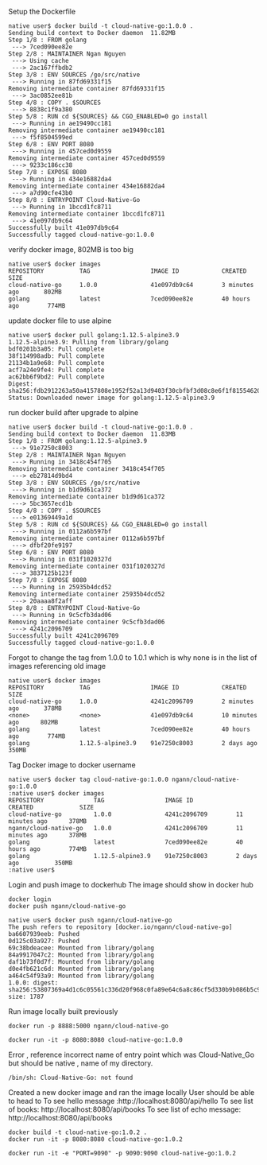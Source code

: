 Setup the Dockerfile

```
native user$ docker build -t cloud-native-go:1.0.0 .
Sending build context to Docker daemon  11.82MB
Step 1/8 : FROM golang
 ---> 7ced090ee82e
Step 2/8 : MAINTAINER Ngan Nguyen
 ---> Using cache
 ---> 2ac167ffbdb2
Step 3/8 : ENV SOURCES /go/src/native
 ---> Running in 87fd69331f15
Removing intermediate container 87fd69331f15
 ---> 3ac0852ee81b
Step 4/8 : COPY . $SOURCES
 ---> 8838c1f9a380
Step 5/8 : RUN cd ${SOURCES} && CGO_ENABLED=0 go install
 ---> Running in ae19490cc181
Removing intermediate container ae19490cc181
 ---> f5f8504599ed
Step 6/8 : ENV PORT 8080
 ---> Running in 457ced0d9559
Removing intermediate container 457ced0d9559
 ---> 9233c186cc38
Step 7/8 : EXPOSE 8080
 ---> Running in 434e16882da4
Removing intermediate container 434e16882da4
 ---> a7d90cfe43b0
Step 8/8 : ENTRYPOINT Cloud-Native-Go
 ---> Running in 1bccd1fc8711
Removing intermediate container 1bccd1fc8711
 ---> 41e097db9c64
Successfully built 41e097db9c64
Successfully tagged cloud-native-go:1.0.0

```

verify docker image, 802MB is too big

```
native user$ docker images
REPOSITORY          TAG                 IMAGE ID            CREATED             SIZE
cloud-native-go     1.0.0               41e097db9c64        3 minutes ago       802MB
golang              latest              7ced090ee82e        40 hours ago        774MB

```
update docker file to use alpine

```
native user$ docker pull golang:1.12.5-alpine3.9
1.12.5-alpine3.9: Pulling from library/golang
bdf0201b3a05: Pull complete 
38f114998adb: Pull complete 
21134b1a9e68: Pull complete 
acf7a24e9fe4: Pull complete 
ac62bb6f9bd2: Pull complete 
Digest: sha256:fdb2912263a50a4157808e1952f52a13d9403f30cbfbf3d08c8e6f1f81554620
Status: Downloaded newer image for golang:1.12.5-alpine3.9
```

run docker build after upgrade to alpine
```
native user$ docker build -t cloud-native-go:1.0.0 .
Sending build context to Docker daemon  11.83MB
Step 1/8 : FROM golang:1.12.5-alpine3.9
 ---> 91e7250c8003
Step 2/8 : MAINTAINER Ngan Nguyen
 ---> Running in 3418c454f705
Removing intermediate container 3418c454f705
 ---> eb27814d9bd4
Step 3/8 : ENV SOURCES /go/src/native
 ---> Running in b1d9d61ca372
Removing intermediate container b1d9d61ca372
 ---> 5bc3657ecd1b
Step 4/8 : COPY . $SOURCES
 ---> e01369449a1d
Step 5/8 : RUN cd ${SOURCES} && CGO_ENABLED=0 go install
 ---> Running in 0112a6b597bf
Removing intermediate container 0112a6b597bf
 ---> dfbf20fe9197
Step 6/8 : ENV PORT 8080
 ---> Running in 031f1020327d
Removing intermediate container 031f1020327d
 ---> 3837125b123f
Step 7/8 : EXPOSE 8080
 ---> Running in 25935b4dcd52
Removing intermediate container 25935b4dcd52
 ---> 20aaaa8f2aff
Step 8/8 : ENTRYPOINT Cloud-Native-Go
 ---> Running in 9c5cfb3dad06
Removing intermediate container 9c5cfb3dad06
 ---> 4241c2096709
Successfully built 4241c2096709
Successfully tagged cloud-native-go:1.0.0

```

Forgot to change the tag from 1.0.0 to 1.0.1 which is why none is in the list of images referencing old image

```
native user$ docker images
REPOSITORY          TAG                 IMAGE ID            CREATED             SIZE
cloud-native-go     1.0.0               4241c2096709        2 minutes ago       378MB
<none>              <none>              41e097db9c64        10 minutes ago      802MB
golang              latest              7ced090ee82e        40 hours ago        774MB
golang              1.12.5-alpine3.9    91e7250c8003        2 days ago          350MB

```

Tag Docker image to docker username

```
native user$ docker tag cloud-native-go:1.0.0 ngann/cloud-native-go:1.0.0
:native user$ docker images
REPOSITORY              TAG                 IMAGE ID            CREATED             SIZE
cloud-native-go         1.0.0               4241c2096709        11 minutes ago      378MB
ngann/cloud-native-go   1.0.0               4241c2096709        11 minutes ago      378MB
golang                  latest              7ced090ee82e        40 hours ago        774MB
golang                  1.12.5-alpine3.9    91e7250c8003        2 days ago          350MB
:native user$ 

```

Login and push image to dockerhub
The image should show in docker hub

```
docker login
docker push ngann/cloud-native-go

native user$ docker push ngann/cloud-native-go
The push refers to repository [docker.io/ngann/cloud-native-go]
ba6607939eeb: Pushed 
0d125c03a927: Pushed 
69c38bdeacee: Mounted from library/golang 
84a9917047c2: Mounted from library/golang 
daf1b73f0d7f: Mounted from library/golang 
d0e4fb621c6d: Mounted from library/golang 
a464c54f93a9: Mounted from library/golang 
1.0.0: digest: sha256:53807369a4d1c6c05561c336d20f968c0fa89e64c6a8c86cf5d330b9b086b5c9 size: 1787

```

Run image locally built previously

```
docker run -p 8888:5000 ngann/cloud-native-go

docker run -it -p 8080:8080 cloud-native-go:1.0.0
```
Error , reference incorrect name of entry point which was
Cloud-Native_Go but should be native , name of my directory.
```
/bin/sh: Cloud-Native-Go: not found
```

Created a new docker image and ran the image locally
User should be able to head to 
To see hello message :http://localhost:8080/api/hello
To see list of books: http://localhost:8080/api/books
To see list of echo message: http://localhost:8080/api/books



```
docker build -t cloud-native-go:1.0.2 .
docker run -it -p 8080:8080 cloud-native-go:1.0.2

docker run -it -e "PORT=9090" -p 9090:9090 cloud-native-go:1.0.2
```
